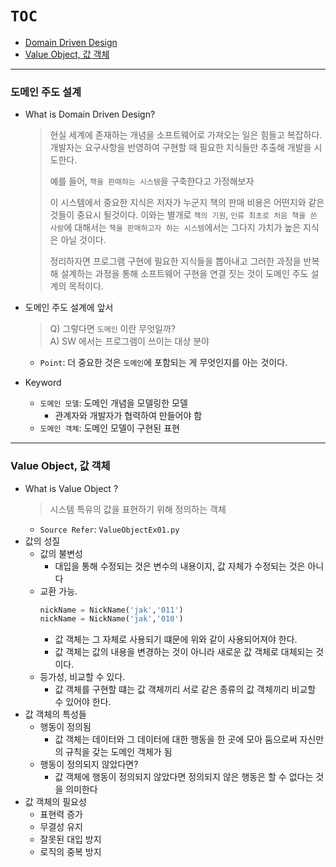 
# `TOC`
 - [Domain Driven Design](#도메인-주도-설계)
 - [Value Object, 값 객체](#Value-Object,-값-객체)

---

### 도메인 주도 설계
 - What is Domain Driven Design?
   > 현실 세계에 존재하는 개념을 소프트웨어로 가져오는 일은 힘들고 복잡하다.   
   > 개발자는 요구사항을 반영하여 구현할 때 필요한 지식들만 추출해 개발을 시도한다.  
   > 
   > 예를 들어, `책을 판매하는 시스템`을 구축한다고 가정해보자  
   > 
   > 이 시스템에서 중요한 지식은 저자가 누군지 책의 판매 비용은 어떤지와 같은 것들이 중요시 될것이다. 이와는
   > 별개로 `책의 기원`, `인류 최초로 처음 책을 쓴 사람`에 대해서는 `책을 판매하고자 하는 시스템`에서는 그다지
   > 가치가 높은 지식은 아닐 것이다.
   >
   > 정리하자면 프로그램 구현에 필요한 지식들을 뽑아내고 그러한 과정을 반복해 설계하는 과정을 통해 소프트웨어
   > 구현을 연결 짓는 것이 도메인 주도 설계의 목적이다. 
   
- 도메인 주도 설계에 앞서
   > Q) 그렇다면 `도메인` 이란 무엇일까?  
   > A) SW 에서는 프로그램이 쓰이는 대상 분야
   - `Point`: 더 중요한 것은 `도메인`에 포함되는 게 무엇인지를 아는 것이다.
 - Keyword
   - `도메인 모델`: 도메인 개념을 모델링한 모델
     - 관계자와 개발자가 협력하여 만들어야 함
   - `도메인 객체`: 도메인 모델이 구현된 표현
   
---

### Value Object, 값 객체
  - What is Value Object ?
    > 시스템 특유의 값을 표현하기 위해 정의하는 객체
    - `Source Refer`: `ValueObjectEx01.py`
  - 값의 성질 
    - 값의 불변성
      - 대입을 통해 수정되는 것은 변수의 내용이지, 값 자체가 수정되는 것은 아니다
    - 교환 가능.
      ```python
      nickName = NickName('jak','011')
      nickName = NickName('jak','010')
      ```
      - 값 객체는 그 자체로 사용되기 떄문에 위와 같이 사용되어져야 한다.
      - 값 객체는 값의 내용을 변경하는 것이 아니라 새로운 값 객체로 대체되는 것이다.
    - 등가성, 비교할 수 있다.
      - 값 객체를 구현할 떄는 값 객체끼리 서로 같은 종류의 값 객체끼리 비교할 수 있어야 한다.  
  - 값 객체의 특성들
    - 행동이 정의됨
      - 값 객체는 데이터와 그 데이터에 대한 행동을 한 곳에 모아 둠으로써 자신만의 규칙을 갖는 도메인 객체가 됨
    - 행동이 정의되지 않았다면?
      - 값 객체에 행동이 정의되지 않았다면 정의되지 않은 행동은 할 수 없다는 것을 의미한다
  - 값 객체의 필요성
    - 표현력 증가
    - 무결성 유지
    - 잘못된 대입 방지
    - 로직의 중복 방지
  